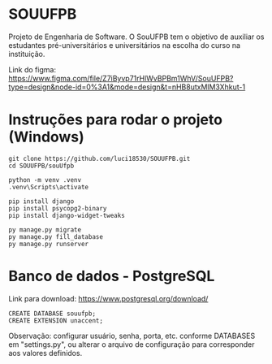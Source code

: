 # SOUUFPB
Projeto de Engenharia de Software. O SouUFPB tem o objetivo de auxiliar os estudantes pré-universitários e universitários na escolha do curso na instituição.

Link do figma: https://www.figma.com/file/Z7iByvp71rHlWvBPBm1WhV/SouUFPB?type=design&node-id=0%3A1&mode=design&t=nHB8utxMlM3Xhkut-1

# Instruções para rodar o projeto (Windows)
```
git clone https://github.com/luci18530/SOUUFPB.git
cd SOUUFPB/souUfpb

python -m venv .venv
.venv\Scripts\activate

pip install django
pip install psycopg2-binary
pip install django-widget-tweaks

py manage.py migrate
py manage.py fill_database
py manage.py runserver
```

# Banco de dados - PostgreSQL
Link para download: https://www.postgresql.org/download/

```
CREATE DATABASE souufpb;
CREATE EXTENSION unaccent;
```
Observação: configurar usuário, senha, porta, etc. conforme DATABASES em "settings.py", ou alterar o arquivo de configuração para corresponder aos valores definidos.

